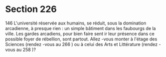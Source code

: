 # Section 226

146
L'université réservée aux humains, se réduit, sous la domination
arcadienne, à presque rien : un simple bâtiment dans les
faubourgs de la ville. Les gardes arcadiens, pour bien faire sent ir
leur présence dans ce possible foyer de rébellion, sont partout.
Allez -vous monter à l'étage des Sciences (rendez -vous au 266 )
ou à celui des Arts et Littérature (rendez -vous au 258 )?